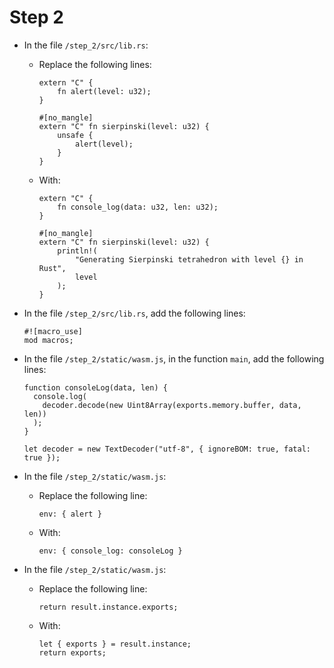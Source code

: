 # Step 2

* In the file `/step_2/src/lib.rs`:
  
  * Replace the following lines:

        extern "C" {
            fn alert(level: u32);
        }

        #[no_mangle]
        extern "C" fn sierpinski(level: u32) {
            unsafe {
                alert(level);
            }
        }

  * With:
  
        extern "C" {
            fn console_log(data: u32, len: u32);
        }

        #[no_mangle]
        extern "C" fn sierpinski(level: u32) {
            println!(
                "Generating Sierpinski tetrahedron with level {} in Rust",
                level
            );
        }

* In the file `/step_2/src/lib.rs`, add the following lines:

      #![macro_use]
      mod macros;

* In the file `/step_2/static/wasm.js`, in the function `main`, add the following lines:

      function consoleLog(data, len) {
        console.log(
          decoder.decode(new Uint8Array(exports.memory.buffer, data, len))
        );
      }

      let decoder = new TextDecoder("utf-8", { ignoreBOM: true, fatal: true });

* In the file `/step_2/static/wasm.js`:

  * Replace the following line:

        env: { alert }

  * With:

        env: { console_log: consoleLog }


* In the file `/step_2/static/wasm.js`:

  * Replace the following line:

        return result.instance.exports;

  * With:

        let { exports } = result.instance;
        return exports;